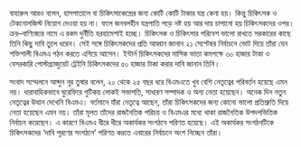 বাহারুল আরও বলেন, হাসপাতালে বা চিকিৎসাকেন্দ্রের জন্য কোটি কোটি টাকার যন্ত্র কেনা হয়। কিন্তু চিকিৎসক ও টেকনোলজিস্ট নিয়োগ দেওয়া হয় না। ফলে জনবলহীন যন্ত্রপাতি পড়ে নষ্ট হয় আর দায় চাপানো হয় চিকিৎসকদের ওপর। ক্রয়–বাণিজ্যের নামে এ রকম দুর্নীতি হরহামেশাই হচ্ছে। চিকিৎসক ও চিকিৎসার পরিবেশ ভালো রাখতে সরকারের কাছে তিনি কিছু দাবি তুলে ধরেন। সেই সঙ্গে চিকিৎসকদের প্রতি আহ্বান জানান ২১ সেপ্টেম্বর নির্বাচনে ভোট দিয়ে তাঁরা যেন শক্তিশালী বিএমএ গঠন করতে এগিয়ে আসেন। ইন্টার্ন চিকিৎসকদের মাসিক ভাতা কমপক্ষে ৩০ হাজার টাকা ও বেসরকারি পোস্টগ্র্যাজুয়েট ট্রেইনি চিকিৎসকদের ৫০ হাজার টাকা করার দাবি জানান তিনি।

সংবাদ সম্মেলনে আব্দুন নূর তুষার বলেন, ২০ থেকে ২৫ বছর ধরে বিএমএতে খুব বেশি নেতৃত্বের পরিবর্তন হয়েছে এমন নয়। ধারাবাহিকভাবে ঘুরেফিরে গুটিকয় লোকই সভাপতি, সাধারণ সম্পাদক ও অন্য নেতা হয়েছেন। অনেক দিন নতুন নেতৃত্বের উত্থান দেখেনি বিএমএ। বর্তমানে যাঁরা নেতৃত্বে আছেন, তাঁরা চিকিৎসকদের জন্য কোনো ভালো প্রতিশ্রুতি দিয়ে নেতা হয়েছেন এমন নয়। তাঁরা মূলত তাঁদের রাজনৈতিক পরিচয় ও বিএমএর মধ্যে থাকা রাজনৈতিক উপদলভিত্তিক নির্বাচন করেছেন। এ কারণে বিএমএ ধীরে ধীরে অকার্যকর সংগঠনে পরিণত হয়েছে। এই অকার্যকর সংগঠনটিকে চিকিৎসকদের ‘দাবি পূরণের সংগঠনে’ পরিণত করতে এবারের নির্বাচনে অংশ নিচ্ছেন তাঁরা।
